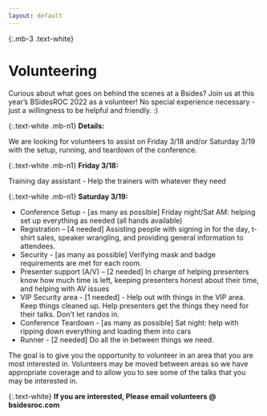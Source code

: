 ```yaml
---
layout: default
---
```

{:.mb-3 .text-white}
# Volunteering

Curious about what goes on behind the scenes at a Bsides?  Join us at this year’s BSidesROC 2022 as a volunteer!  No special experience necessary - just a willingness to be helpful and friendly.  :)

{:.text-white .mb-n1}
**Details:**

We are looking for volunteers to assist on Friday 3/18 and/or Saturday 3/19 with the setup, running, and teardown of the conference.

{:.text-white .mb-n1}
**Friday 3/18:**

Training day assistant - Help the trainers with whatever they need

{:.text-white .mb-n1}
**Saturday 3/19:**
* Conference Setup - [as many as possible] Friday night/Sat AM: helping set up everything as needed (all hands available)
* Registration – [4 needed] Assisting people with signing in for the day, t-shirt sales, speaker wrangling, and providing general information to attendees.
* Security - [as many as possible] Verifying mask and badge requirements are met for each room.
* Presenter support (A/V) – [2 needed] In charge of helping presenters know how much time is left, keeping presenters honest about their time, and helping with AV issues
* VIP Security area - [1 needed] - Help out with things in the VIP area. Keep things cleaned up. Help presenters get the things they need for their talks. Don't let randos in.
* Conference Teardown - [as many as possible] Sat night: help with ripping down everything and loading them into cars 
* Runner - [2 needed] Do all the in between things we need.

The goal is to give you the opportunity to volunteer in an area that you are most interested in.  Volunteers may be moved between areas so we have appropriate coverage and to allow you to see some of the talks that you may be interested in.

{:.text-white}
**If you are interested, Please email volunteers @ bsidesroc.com**
